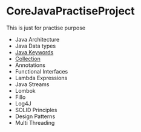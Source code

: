 # CoreJavaPractiseProject

This is just for practise purpose

* Java Architecture
* Java Data types
* [Java Keywords](src/com/keywords/KEYWORDS.MD)
* [Collection](src/com/collection/COLLECTION.MD)
* Annotations 
* Functional Interfaces 
* Lambda Expressions 
* Java Streams 
* Lombok 
* Fillo 
* Log4J 
* SOLID Principles 
* Design Patterns 
* Multi Threading
